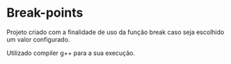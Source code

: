 # Break-points
Projeto criado com a finalidade de uso da função break caso seja escolhido um valor configurado.

Utilizado compiler g++ para a sua execução.
